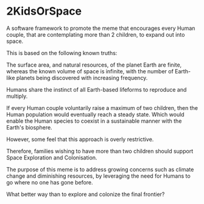 2KidsOrSpace
============

A software framework to promote the meme that encourages every Human couple, that are contemplating more than 2 children, to expand out into space.

This is based on the following known truths:

The surface area, and natural resources, of the planet Earth are finite, whereas the known volume of space is infinite, with the number of Earth-like planets being discovered with increasing frequency.

Humans share the instinct of all Earth-based lifeforms to reproduce and multiply.

If every Human couple voluntarily raise a maximum of two children, then the Human population would eventually reach a steady state. Which would enable the Human species to coexist in a sustainable manner with the Earth's biosphere.

However, some feel that this approach is overly restrictive.

Therefore, families wishing to have more than two children should support Space Exploration and Colonisation.

The purpose of this meme is to address growing concerns such as climate change and diminishing resources, by leveraging the need for Humans to go where no one has gone before.

What better way than to explore and colonize the final frontier?
